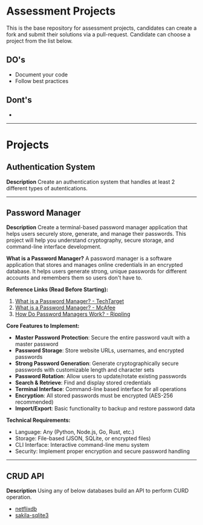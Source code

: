 # Assessment Projects
This is the base repository for assessment projects, candidates can create a fork and submit their solutions via a pull-request. 
Candidate can choose a project from the list below.

## DO's
- Document your code
- Follow best practices

## Dont's 
- 

---

# Projects 
## Authentication System
**Description**
Create an authentication system that handles at least 2 different types of autentications.

--- 
## Password Manager
**Description**
Create a terminal-based password manager application that helps users securely store, generate, and manage their passwords. This project will help you understand cryptography, secure storage, and command-line interface development.

**What is a Password Manager?**
A password manager is a software application that stores and manages online credentials in an encrypted database. It helps users generate strong, unique passwords for different accounts and remembers them so users don't have to.

**Reference Links (Read Before Starting):**
1. [What is a Password Manager? - TechTarget](https://www.techtarget.com/searchsecurity/definition/password-manager)
2. [What is a Password Manager? - McAfee](https://www.mcafee.com/learn/what-is-a-password-manager/)
3. [How Do Password Managers Work? - Rippling](https://www.rippling.com/blog/how-do-password-managers-work)

**Core Features to Implement:**
- **Master Password Protection**: Secure the entire password vault with a master password
- **Password Storage**: Store website URLs, usernames, and encrypted passwords
- **Strong Password Generation**: Generate cryptographically secure passwords with customizable length and character sets
- **Password Rotation**: Allow users to update/rotate existing passwords
- **Search & Retrieve**: Find and display stored credentials
- **Terminal Interface**: Command-line based interface for all operations
- **Encryption**: All stored passwords must be encrypted (AES-256 recommended)
- **Import/Export**: Basic functionality to backup and restore password data

**Technical Requirements:**
- Language: Any (Python, Node.js, Go, Rust, etc.)
- Storage: File-based (JSON, SQLite, or encrypted files)
- CLI Interface: Interactive command-line menu system
- Security: Implement proper encryption and secure password handling

---
## CRUD API
**Description**
Using any of below databases build an API to perform CURD operation.
- [netflixdb](https://github.com/lerocha/netflixdb)
- [sakila-sqlite3](https://github.com/bradleygrant/sakila-sqlite3)
